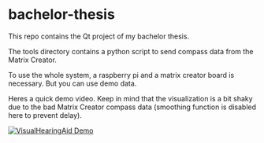 # bachelor-thesis

This repo contains the Qt project of my bachelor thesis.

The tools directory contains a python script to send compass data from the Matrix Creator.

To use the whole system, a raspberry pi and a matrix creator board is necessary. But you can use demo data.

Heres a quick demo video. Keep in mind that the visualization is a bit shaky due to the bad Matrix Creator compass data (smoothing function is disabled here to prevent delay).

[![VisualHearingAid Demo](http://img.youtube.com/vi/jhGeH6ZINDg/0.jpg)](https://www.youtube.com/watch?v=jhGeH6ZINDg "VisualHearingAid Demo")